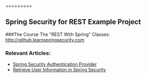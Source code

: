 =========

## Spring Security for REST Example Project

###The Course
The "REST With Spring" Classes: http://github.learnspringsecurity.com

### Relevant Articles: 
- [Spring Security Authentication Provider](http://www.baeldung.com/spring-security-authentication-provider)
- [Retrieve User Information in Spring Security](http://www.baeldung.com/get-user-in-spring-security)

